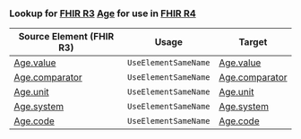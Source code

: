 ### Lookup for [FHIR R3](https://hl7.org/fhir/STU3/) [Age](https://hl7.org/fhir/STU3/Age.html) for use in [FHIR R4](https://hl7.org/fhir/R4/)

| Source Element (FHIR R3) | Usage | Target |
| -------------- | ----- | ------ |
| [Age.value](https://hl7.org/fhir/STU3/Age.html#resource) | `UseElementSameName` | [Age.value](https://hl7.org/fhir/R4/Age.html#resource) |
| [Age.comparator](https://hl7.org/fhir/STU3/Age.html#resource) | `UseElementSameName` | [Age.comparator](https://hl7.org/fhir/R4/Age.html#resource) |
| [Age.unit](https://hl7.org/fhir/STU3/Age.html#resource) | `UseElementSameName` | [Age.unit](https://hl7.org/fhir/R4/Age.html#resource) |
| [Age.system](https://hl7.org/fhir/STU3/Age.html#resource) | `UseElementSameName` | [Age.system](https://hl7.org/fhir/R4/Age.html#resource) |
| [Age.code](https://hl7.org/fhir/STU3/Age.html#resource) | `UseElementSameName` | [Age.code](https://hl7.org/fhir/R4/Age.html#resource) |
